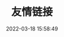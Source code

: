 ---
title: 友情链接
date: 2022-03-18 15:58:49
type: "link"
top_img: https://s1.ax1x.com/2022/03/19/qE8PGd.jpg
---